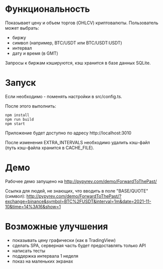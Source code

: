 # Функциональность

Показывает цену и объем торгов (OHLCV) криптовалюты. Пользователь может выбрать:

* биржу
* символ (например, BTC/USDT или BTC/USDT:USDT)
* интервал
* дату и время (в GMT)

Запросы к биржам кэшируются, кэш хранится в базе данных SQLite.

# Запуск

Если необходимо - поменять настройки в src/config.ts.

После этого выполнить:

```
npm install
npm run build
npm start
```

Приложение будет доступно по адресу http://localhost:3010

После изменения EXTRA_INTERVALS необходимо удалить кэш-файл (путь кэш-файла хранится в CACHE_FILE).

# Демо

Рабочее демо запущено на http://pypyrev.com/demo/ForwardToThePast/

Ссылка для людей, не знающих, что вводить в поле "BASE/QUOTE" (символ):
http://pypyrev.com/demo/ForwardToThePast/?exchange=binance&symbol=BTC%2FUSDT&interval=1m&date=2021-11-10&time=14%3A16&show=1

# Возможные улучшения

* показывать цену графически (как в TradingView)
* сделать SPA, серверная часть будет предоставлять только API
* написать тесты
* поддержка интервала 1 неделя
* показ на маленьких экранах
